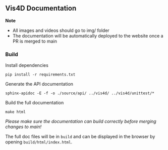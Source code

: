 ## Vis4D Documentation

**Note**
- All images and videos should go to img/ folder
- The documentation will be automatically deployed to the website once a PR is merged to main


### Build

Install dependencies

```
pip install -r requirements.txt
```

Generate the API documentation

```
sphinx-apidoc -E -f -o ./source/api/ ../vis4d/ ../vis4d/unittest/*
```

Build the full documentation

```
make html
```
_Please make sure the documentation can build correctly before merging changes to main!_

The full doc files will be in `build` and can be displayed in the browser by opening `build/html/index.html`.
